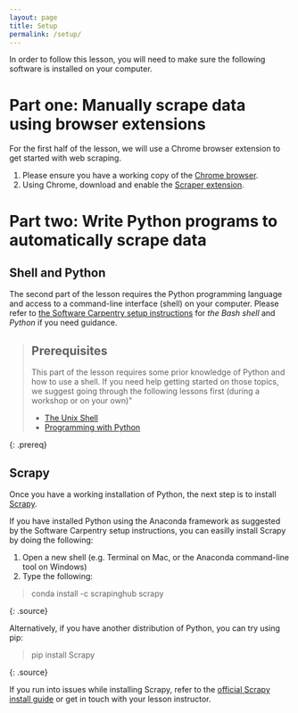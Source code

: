 ```yaml
---
layout: page
title: Setup
permalink: /setup/
---
```

In order to follow this lesson, you will need to make sure the following software is installed on your computer.

# Part one: Manually scrape data using browser extensions

For the first half of the lesson, we will use a Chrome browser extension to get started with web scraping. 

1. Please ensure you have a working copy of the [Chrome browser](https://www.google.com/intl/en/chrome/browser/).
2. Using Chrome, download and enable the [Scraper extension](https://chrome.google.com/webstore/detail/scraper/mbigbapnjcgaffohmbkdlecaccepngjd).

# Part two: Write Python programs to automatically scrape data

## Shell and Python
The second part of the lesson requires the Python programming language and access to a command-line interface (shell) on your computer.
Please refer to [the Software Carpentry setup instructions](http://swcarpentry.github.io/workshop-template/#setup) for
*the Bash shell* and *Python* if you need guidance.

> ## Prerequisites
> This part of the lesson requires some prior knowledge of Python and how to use a shell.
> If you need help getting started on those topics, we suggest going through the following
> lessons first (during a workshop or on your own)"
> * [The Unix Shell](http://swcarpentry.github.io/shell-novice/)
> * [Programming with Python](http://swcarpentry.github.io/python-novice-inflammation/)
>
{: .prereq}

## Scrapy

Once you have a working installation of Python, the next step is to install [Scrapy](https://scrapy.org/).

If you have installed Python using the Anaconda framework as suggested by the Software Carpentry setup instructions,
you can easilly install Scrapy by doing the following:

1. Open a new shell (e.g. Terminal on Mac, or the Anaconda command-line tool on Windows)
2. Type the following:

> conda install -c scrapinghub scrapy
>
{: .source}

Alternatively, if you have another distribution of Python, you can try using pip:

> pip install Scrapy
>
{: .source}

If you run into issues while installing Scrapy, refer to the 
[official Scrapy install guide](https://doc.scrapy.org/en/latest/intro/install.html#intro-install)
or get in touch with your lesson instructor.
